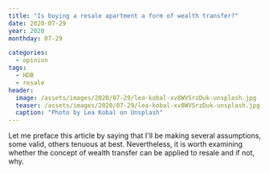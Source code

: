 ```yaml
---
title: "Is buying a resale apartment a form of wealth transfer?"
date: 2020-07-29
year: 2020
monthday: 07-29

categories:
  - opinion
tags:
  - HDB
  - resale
header:
  image: /assets/images/2020/07-29/lea-kobal-xv8WVSrzDuk-unsplash.jpg
  teaser: /assets/images/2020/07-29/lea-kobal-xv8WVSrzDuk-unsplash.jpg
  caption: "Photo by Lea Kobal on Unsplash"
---
```

Let me preface this article by saying that I'll be making several assumptions, some valid, others tenuous at best. Nevertheless, it is worth examining whether the concept of wealth transfer can be applied to resale and if not, why.
<!--![](/assets/images/{{ page.year }}/{{ page.monthday }}/image.png)-->
